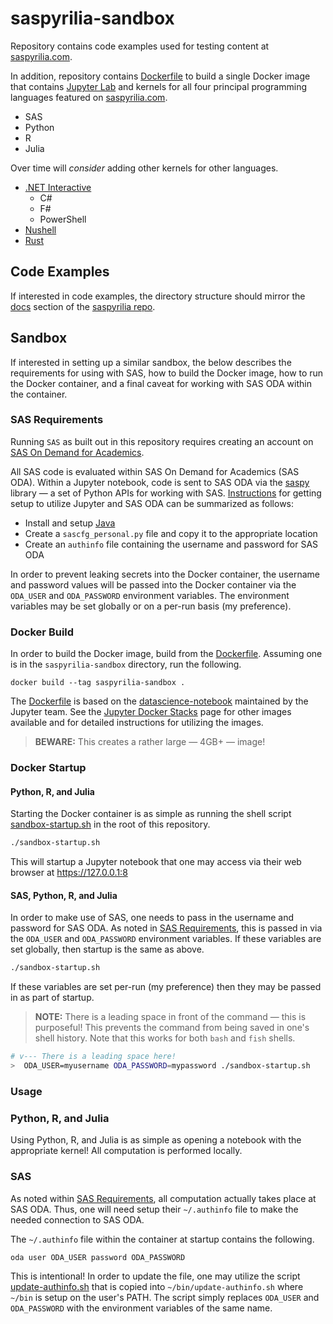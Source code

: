 # saspyrilia-sandbox

Repository contains code examples used for testing content at [saspyrilia.com](https://www.saspyrilia.com).

In addition, repository contains [Dockerfile](Dockerfile) to build a single Docker image that contains [Jupyter Lab](https://jupyterlab.readthedocs.io/en/stable/) and kernels for all four principal programming languages featured on [saspyrilia.com](https://www.saspyrilia.com).
- SAS
- Python
- R
- Julia

Over time will _consider_ adding other kernels for other languages.
- [.NET Interactive](https://github.com/dotnet/interactive)
  - C#
  - F#
  - PowerShell
- [Nushell](https://github.com/nushell/nu_jupyter)
- [Rust](https://github.com/google/evcxr)  

<!--
## Detailed Instructions

NOTE: The below is outdated (as of **2020-10-23**) and will be updated with new instructions for using Docker.

For details of setting up these respective environments, see the [Code Sandboxes](https://www.saspyrilia.com/blog/codesandboxes) post at [saspyrilia.com](https://www.saspyrilia.com).

Note that the setup instructions are my preferred way of working with environments.  There is obviously [more than one way to skin a cat](https://en.wiktionary.org/wiki/there%27s_more_than_one_way_to_skin_a_cat).
-->

## Code Examples
If interested in code examples, the directory structure should mirror the [docs](https://github.com/curtisalexander/saspyrilia/tree/main/docs) section of the [saspyrilia repo](https://github.com/curtisalexander/saspyrilia).

## Sandbox
If interested in setting up a similar sandbox, the below describes the requirements for using with SAS, how to build the Docker image, how to run the Docker container, and a final caveat for working with SAS ODA within the container.

### SAS Requirements
Running `SAS` as built out in this repository requires creating an account on [SAS On Demand for Academics](https://www.sas.com/en_us/software/on-demand-for-academics.html).

All SAS code is evaluated within SAS On Demand for Academics (SAS ODA).  Within a Jupyter notebook, code is sent to SAS ODA via the [saspy](https://sassoftware.github.io/saspy/index.html) library &mdash; a set of Python APIs for working with SAS.  [Instructions](https://support.sas.com/ondemand/saspy.html) for getting setup to utilize Jupyter and SAS ODA can be summarized as follows:
- Install and setup [Java](https://adoptopenjdk.net/)
- Create a `sascfg_personal.py` file and copy it to the appropriate location
- Create an `authinfo` file containing the username and password for SAS ODA

In order to prevent leaking secrets into the Docker container, the username and password values will be passed into the Docker container via the `ODA_USER` and `ODA_PASSWORD` environment variables.  The environment variables may be set globally or on a per-run basis (my preference).

### Docker Build
In order to build the Docker image, build from the [Dockerfile](Dockerfile).  Assuming one is in the `saspyrilia-sandbox` directory, run the following.

```
docker build --tag saspyrilia-sandbox .
```

The [Dockerfile](Dockerfile) is based on the [datascience-notebook](https://github.com/jupyter/docker-stacks/tree/master/datascience-notebook) maintained by the Jupyter team.  See the [Jupyter Docker Stacks](https://jupyter-docker-stacks.readthedocs.io/en/latest/) page for other images available and for detailed instructions for utilizing the images.

> **BEWARE:** This creates a rather large &mdash; 4GB+ &mdash; image!

### Docker Startup

#### Python, R, and Julia 
Starting the Docker container is as simple as running the shell script [sandbox-startup.sh](sandbox-startup.sh) in the root of this repository.

```sh
./sandbox-startup.sh
```

This will startup a Jupyter notebook that one may access via their web browser at https://127.0.0.1:8

#### SAS, Python, R, and Julia
In order to make use of SAS, one needs to pass in the username and password for SAS ODA.  As noted in [SAS Requirements](#sas-requirements), this is passed in via the `ODA_USER` and `ODA_PASSWORD` environment variables.  If these variables are set globally, then startup is the same as above.

```sh
./sandbox-startup.sh
```

If these variables are set per-run (my preference) then they may be passed in as part of startup.

> **NOTE:** There is a leading space in front of the command &mdash; this is purposeful!  This prevents the command from being saved in one's shell history.  Note that this works for both `bash` and `fish` shells.

```sh
# v--- There is a leading space here!
>  ODA_USER=myusername ODA_PASSWORD=mypassword ./sandbox-startup.sh
```

### Usage

### Python, R, and Julia
Using Python, R, and Julia is as simple as opening a notebook with the appropriate kernel!  All computation is performed locally.


### SAS
As noted within [SAS Requirements](#sas-requirements), all computation actually takes place at SAS ODA.  Thus, one will need setup their `~/.authinfo` file to make the needed connection to SAS ODA.

The `~/.authinfo` file within the container at startup contains the following.

```
oda user ODA_USER password ODA_PASSWORD
```

This is intentional!  In order to update the file, one may utilize the script [update-authinfo.sh](docker/update-authinfo.sh) that is copied into `~/bin/update-authinfo.sh` where `~/bin` is setup on the user's PATH.  The script simply replaces `ODA_USER` and `ODA_PASSWORD` with the environment variables of the same name.
